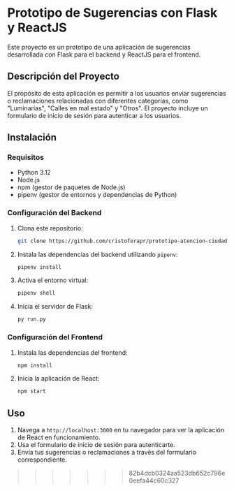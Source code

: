 # Prototipo de Sugerencias con Flask y ReactJS

Este proyecto es un prototipo de una aplicación de sugerencias desarrollada con Flask para el backend y ReactJS para el frontend.

## Descripción del Proyecto

El propósito de esta aplicación es permitir a los usuarios enviar sugerencias o reclamaciones relacionadas con diferentes categorías, como "Luminarias", "Calles en mal estado" y "Otros". El proyecto incluye un formulario de inicio de sesión para autenticar a los usuarios.

## Instalación

### Requisitos

- Python 3.12
- Node.js
- npm (gestor de paquetes de Node.js)
- pipenv (gestor de entornos y dependencias de Python)

### Configuración del Backend

1. Clona este repositorio:
   ```bash
   git clone https://github.com/cristoferapr/prototipo-atencion-ciudadana.git
   ```

2. Instala las dependencias del backend utilizando `pipenv`:
   ```bash
   pipenv install
   ```

3. Activa el entorno virtual:
   ```bash
   pipenv shell
   ```

4. Inicia el servidor de Flask:
   ```bash
   py run.py
   ```

### Configuración del Frontend

1. Instala las dependencias del frontend:
   ```bash
   npm install
   ```

2. Inicia la aplicación de React:
   ```bash
   npm start
   ```

## Uso

1. Navega a `http://localhost:3000` en tu navegador para ver la aplicación de React en funcionamiento.
2. Usa el formulario de inicio de sesión para autenticarte.
3. Envía tus sugerencias o reclamaciones a través del formulario correspondiente.
>>>>>>> 82b4dcb0324aa523db652c796e0eefa44c60c327
